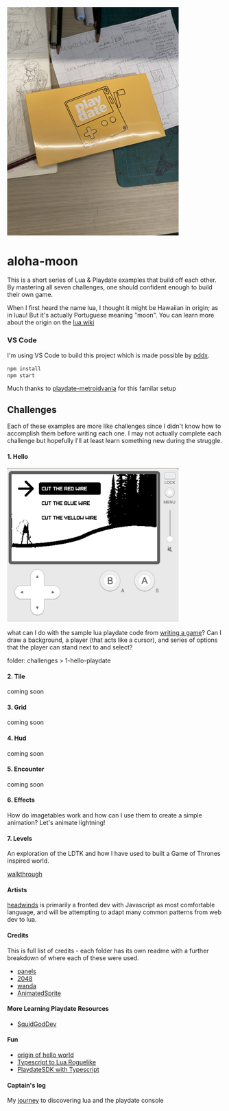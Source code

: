 <img src="./captains_log/playdate/playdate_arrived.jpg" style="width: 400px" />

# aloha-moon

This is a short series of Lua & Playdate examples that build off each other. By mastering all seven challenges, one should confident enough to build their own game.

When I first heard the name lua, I thought it might be Hawaiian in origin; as in luau! But it's actually Portuguese meaning "moon". You can learn more about the origin on the [lua wiki](<https://en.wikipedia.org/wiki/Lua_(programming_language)>)

### VS Code

I'm using VS Code to build this project which is made possible by [pddx](https://github.com/colingourlay/pddx).

```
npm install
npm start
```

Much thanks to [playdate-metroidvania](https://github.com/colingourlay/playdate-metroidvania) for this familar setup

## Challenges

Each of these examples are more like challenges since I didn't know how to accomplish them before writing each one. I may not actually complete each challenge but hopefully I'll at least learn something new during the struggle.

#### 1. Hello

<img src="./source/challenges/1-hello/menu.png" style="width: 400px" />

what can I do with the sample lua playdate code from [writing a game](https://sdk.play.date/2.0.3/Inside%20Playdate.html#_writing_a_game)? Can I draw a background, a player (that acts like a cursor), and series of options that the player can stand next to and select?

folder: challenges > 1-hello-playdate

#### 2. Tile

coming soon

#### 3. Grid

coming soon

#### 4. Hud

coming soon

#### 5. Encounter

coming soon

#### 6. Effects

How do imagetables work and how can I use them to create a simple animation? Let's animate lightning!

#### 7. Levels

An exploration of the LDTK and how I have used to built a Game of Thrones inspired world.

[walkthrough](./source/challenges/7-levels/ldtk-walkthrough.md)

#### Artists

[headwinds](https://github.com/headwinds) is primarily a fronted dev with Javascript as most comfortable language, and will be attempting to adapt many common patterns from web dev to lua.

#### Credits

This is full list of credits - each folder has its own readme with a further breakdown of where each of these were used.

- [panels](https://github.com/cadin/panels/tree/main)
- [2048](https://github.com/hteumeuleu/2048)
- [wanda](https://www.pinterest.ca/pin/337910778306440720/)
- [AnimatedSprite](https://github.com/Whitebrim/AnimatedSprite)

#### More Learning Playdate Resources

- [SquidGodDev](https://github.com/SquidGodDev)

#### Fun

- [origin of hello world](https://www.tiktok.com/@vscode/video/7275525548443553070?_r=1&_t=8fS168YLR0X)
- [Typescript to Lua Roguelike](https://gist.github.com/anderoonies/20fa9eb8ade544d07cc4a65f4a56d4d60)
- [PlaydateSDK with Typescript](https://devforum.play.date/t/playdate-sdk-with-typescript/369/3)

#### Captain's log

My [journey](./captains_log/playdate_dev_log.md) to discovering lua and the playdate console
